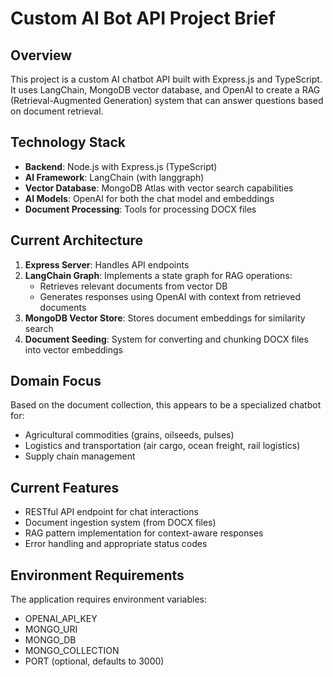 # Custom AI Bot API Project Brief

## Overview
This project is a custom AI chatbot API built with Express.js and TypeScript. It uses LangChain, MongoDB vector database, and OpenAI to create a RAG (Retrieval-Augmented Generation) system that can answer questions based on document retrieval.

## Technology Stack
- **Backend**: Node.js with Express.js (TypeScript)
- **AI Framework**: LangChain (with langgraph)
- **Vector Database**: MongoDB Atlas with vector search capabilities
- **AI Models**: OpenAI for both the chat model and embeddings
- **Document Processing**: Tools for processing DOCX files

## Current Architecture
1. **Express Server**: Handles API endpoints
2. **LangChain Graph**: Implements a state graph for RAG operations:
   - Retrieves relevant documents from vector DB
   - Generates responses using OpenAI with context from retrieved documents
3. **MongoDB Vector Store**: Stores document embeddings for similarity search
4. **Document Seeding**: System for converting and chunking DOCX files into vector embeddings

## Domain Focus
Based on the document collection, this appears to be a specialized chatbot for:
- Agricultural commodities (grains, oilseeds, pulses)
- Logistics and transportation (air cargo, ocean freight, rail logistics)
- Supply chain management

## Current Features
- RESTful API endpoint for chat interactions
- Document ingestion system (from DOCX files)
- RAG pattern implementation for context-aware responses
- Error handling and appropriate status codes

## Environment Requirements
The application requires environment variables:
- OPENAI_API_KEY
- MONGO_URI
- MONGO_DB
- MONGO_COLLECTION
- PORT (optional, defaults to 3000) 